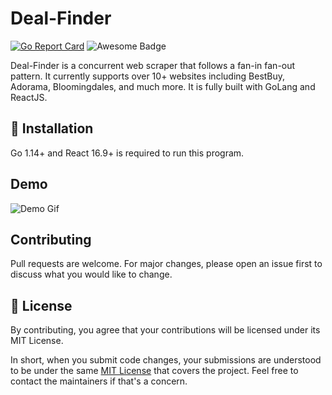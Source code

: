 # Deal-Finder
[![Go Report Card](https://goreportcard.com/badge/github.com/austinlhx/Deal-Finder)](https://goreportcard.com/report/github.com/austinlhx/Deal-Finder) ![Awesome Badge](https://cdn.rawgit.com/sindresorhus/awesome/d7305f38d29fed78fa85652e3a63e154dd8e8829/media/badge.svg)

Deal-Finder is a concurrent web scraper that follows a fan-in fan-out pattern. It currently supports over 10+ websites including BestBuy, Adorama, Bloomingdales, and much more. It is fully built with GoLang and ReactJS. 

## 🚀 Installation
Go 1.14+ and React 16.9+ is required to run this program.

## Demo
![Demo Gif](https://github.com/austinlhx/Deal-Finder/blob/master/dealfinder.gif)

## Contributing
Pull requests are welcome. For major changes, please open an issue first to discuss what you would like to change.


## 📝 License

By contributing, you agree that your contributions will be licensed under its MIT License.

In short, when you submit code changes, your submissions are understood to be under the same [MIT License](https://choosealicense.com/licenses/mit/) that covers the project. Feel free to contact the maintainers if that's a concern.

